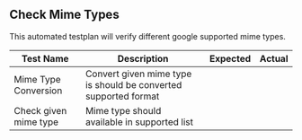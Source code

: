 ## Check Mime Types
This automated testplan will verify different google supported mime types.

| Test Name              | Description                                                     | Expected | Actual |
|------------------------|-----------------------------------------------------------------|----------|--------|
| Mime Type Conversion   | Convert given mime type is should be converted supported format |          |        |
| Check given mime type  | Mime type should available in supported list                    |          |        |

